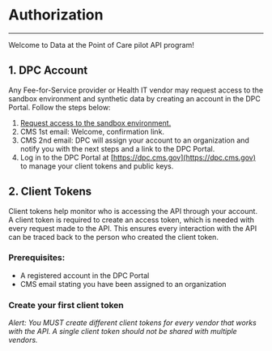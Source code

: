 # Authorization
------------------

Welcome to Data at the Point of Care pilot API program!

## 1. DPC Account
Any Fee-for-Service provider or Health IT vendor may request access to the sandbox environment and synthetic data by creating an account in the DPC Portal. Follow the steps below:

1. [Request access to the sandbox environment.](https://dpc.cms.gov/users/sign_up)
2. CMS 1st email: Welcome, confirmation link.
3. CMS 2nd email: DPC will assign your account to an organization and notify you with the next steps and a link to the DPC Portal.
4. Log in to the DPC Portal at [https://dpc.cms.gov](https://dpc.cms.gov) to manage your client tokens and public keys.

## 2. Client Tokens
Client tokens help monitor who is accessing the API through your account. A client token is required to create an access token, which is needed with every request made to the API. This ensures every interaction with the API can be traced back to the person who created the client token.

### Prerequisites:
- A registered account in the DPC Portal
- CMS email stating you have been assigned to an organization

### Create your first client token
_Alert: You MUST create different client tokens for every vendor that works with the API. A single client token should not be shared with multiple vendors._
